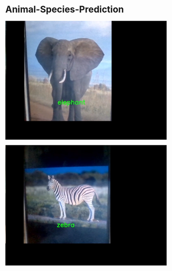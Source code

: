 # Animal-Species-Prediction

![](https://github.com/developer-venish/Animal-Species-Prediction/blob/main/e.png)

![](https://github.com/developer-venish/Animal-Species-Prediction/blob/main/2.png)
